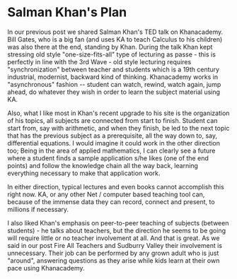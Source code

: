 # Salman Khan's Plan

In our previous post we shared Salman Khan's TED talk on Khanacademy. Bill Gates, who is a big fan (and uses KA to teach Calculus to his children) was also there at the end, standing by Khan. During the talk Khan kept stressing old style "one-size-fits-all" type of lecturing as passe - this is perfectly in line with the 3rd Wave - old style lecturing requires "synchronization" between teacher and students which is a 19th century industrial, modernist, backward kind of thinking. Khanacademy works in "asynchronous" fashion -- student can watch, rewind, watch again, jump ahead, do whatever they wish in order to learn the subject material using KA.

Also, what I like most in Khan's recent upgrade to his site is the organization of his topics, all subjects are connected from start to finish. Student can start from, say with arithmetic, and when they finish, be led to the next topic that has the previous subject as a prerequisite, all the way down to, say, differential equations. I would imagine it could work in the other direction too; Being in the area of applied mathematics, I can clearly see a future where a student finds a sample application s/he likes (one of the end points) and follow the knowledge chain all the way back, learning everything necessary to make that application work.

In either direction, typical lectures and even books cannot accomplish this right now. KA, or any other Net / computer based teaching tool can, because of the immense data they can record, connect and present, to millions if necessary.

I also liked Khan's emphasis on peer-to-peer teaching of subjects (between students) - he talks about teachers, but the direction he seems to be going will require little or no teacher involvement at all. And that is great. As we said in our post Fire All Teachers and Sudburry Valley their involvement is unnecessary. Their job can be performed by any grown adult who is just "around", answering questions as they arise while kids learn at their own pace using Khanacademy.
